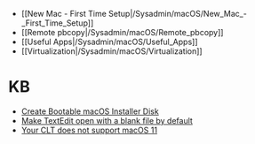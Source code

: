 * [[New Mac - First Time Setup|/Sysadmin/macOS/New_Mac_-_First_Time_Setup]]
* [[Remote pbcopy|/Sysadmin/macOS/Remote_pbcopy]]
* [[Useful Apps|/Sysadmin/macOS/Useful_Apps]]
* [[Virtualization|/Sysadmin/macOS/Virtualization]]

# KB 

* [Create Bootable macOS Installer Disk](macOS/Create_Bootable_macOS_Installer_Disk)
* [Make TextEdit open with a blank file by default](macOS/Make_TextEdit_open_with_a_blank_file_by_default)
* [Your CLT does not support macOS 11](macOS/Your_CLT_does_not_support_macOS_11)
